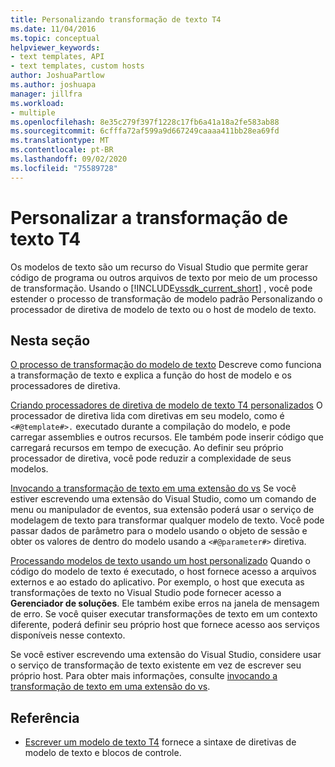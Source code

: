 ```yaml
---
title: Personalizando transformação de texto T4
ms.date: 11/04/2016
ms.topic: conceptual
helpviewer_keywords:
- text templates, API
- text templates, custom hosts
author: JoshuaPartlow
ms.author: joshuapa
manager: jillfra
ms.workload:
- multiple
ms.openlocfilehash: 8e35c279f397f1228c17fb6a41a18a2fe583ab88
ms.sourcegitcommit: 6cfffa72af599a9d667249caaaa411bb28ea69fd
ms.translationtype: MT
ms.contentlocale: pt-BR
ms.lasthandoff: 09/02/2020
ms.locfileid: "75589728"
---
```

# <a name="customize-t4-text-transformation"></a>Personalizar a transformação de texto T4

Os modelos de texto são um recurso do Visual Studio que permite gerar código de programa ou outros arquivos de texto por meio de um processo de transformação. Usando o [!INCLUDE[vssdk_current_short](../modeling/includes/vssdk_current_short_md.md)] , você pode estender o processo de transformação de modelo padrão Personalizando o processador de diretiva de modelo de texto ou o host de modelo de texto.

## <a name="in-this-section"></a>Nesta seção

 [O processo de transformação do modelo de texto](../modeling/the-text-template-transformation-process.md) Descreve como funciona a transformação de texto e explica a função do host de modelo e os processadores de diretiva.

 [Criando processadores de diretiva de modelo de texto T4 personalizados](../modeling/creating-custom-t4-text-template-directive-processors.md) O processador de diretiva lida com diretivas em seu modelo, como é `<#@template#>.` executado durante a compilação do modelo, e pode carregar assemblies e outros recursos. Ele também pode inserir código que carregará recursos em tempo de execução. Ao definir seu próprio processador de diretiva, você pode reduzir a complexidade de seus modelos.

 [Invocando a transformação de texto em uma extensão do vs](../modeling/invoking-text-transformation-in-a-vs-extension.md) Se você estiver escrevendo uma extensão do Visual Studio, como um comando de menu ou manipulador de eventos, sua extensão poderá usar o serviço de modelagem de texto para transformar qualquer modelo de texto. Você pode passar dados de parâmetro para o modelo usando o objeto de sessão e obter os valores de dentro do modelo usando a `<#@parameter#>` diretiva.

 [Processando modelos de texto usando um host personalizado](../modeling/processing-text-templates-by-using-a-custom-host.md) Quando o código do modelo de texto é executado, o host fornece acesso a arquivos externos e ao estado do aplicativo. Por exemplo, o host que executa as transformações de texto no Visual Studio pode fornecer acesso a **Gerenciador de soluções**. Ele também exibe erros na janela de mensagem de erro. Se você quiser executar transformações de texto em um contexto diferente, poderá definir seu próprio host que fornece acesso aos serviços disponíveis nesse contexto.

 Se você estiver escrevendo uma extensão do Visual Studio, considere usar o serviço de transformação de texto existente em vez de escrever seu próprio host. Para obter mais informações, consulte [invocando a transformação de texto em uma extensão do vs](../modeling/invoking-text-transformation-in-a-vs-extension.md).

## <a name="reference"></a>Referência

- [Escrever um modelo de texto T4](../modeling/writing-a-t4-text-template.md) fornece a sintaxe de diretivas de modelo de texto e blocos de controle.
